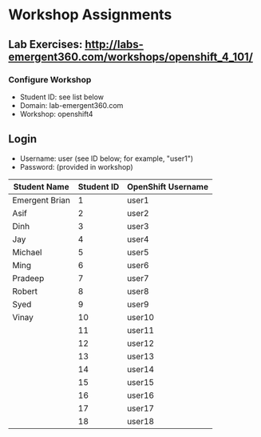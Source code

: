 # Workshop Assignments
## Lab Exercises: http://labs-emergent360.com/workshops/openshift_4_101/
### Configure Workshop
- Student ID: see list below
- Domain: lab-emergent360.com
- Workshop: openshift4

## Login
- Username: user<id> (see ID below; for example, "user1")
- Password: (provided in workshop)

| Student Name | Student ID | OpenShift Username | 
|------------ | ---------------| ---------------|
|	Emergent Brian	|	1	|	user1	|
|	Asif	|	2	|	user2	|
|	Dinh |	3	|	user3	|
|	Jay  |	4	|	user4	|
| Michael |	5	|	user5	|
|	Ming |	6	|	user6	|
|	Pradeep |	7	|	user7	|
|	Robert |	8	|	user8	|
| Syed	 |	9	|	user9	|
|	Vinay |	10	|	user10	|
|	 |	11	|	user11	|
|  |	12	|	user12	|
|  | 13 | user13 |
|  | 14 | user14 |
|  | 15 | user15 |
|  | 16 | user16 |
|  | 17 | user17 |
|  | 18 | user18 |  



